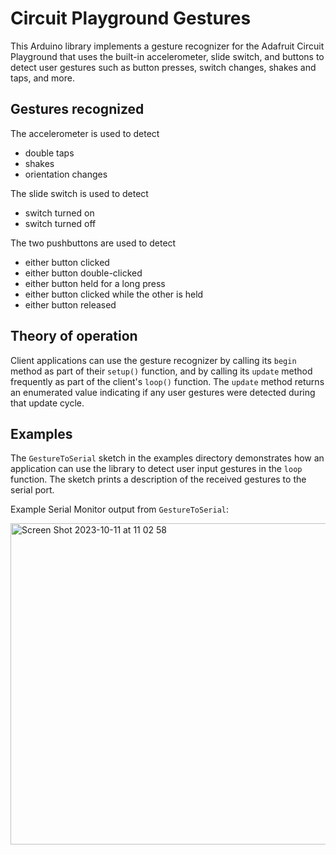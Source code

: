 
# Circuit Playground Gestures

This Arduino library implements a gesture recognizer for the Adafruit Circuit
Playground that uses the built-in accelerometer, slide switch, and buttons to
detect user gestures such as button presses, switch changes, shakes and taps,
and more.

## Gestures recognized

The accelerometer is used to detect
  * double taps
  * shakes
  * orientation changes

The slide switch is used to detect
  * switch turned on
  * switch turned off

The two pushbuttons are used to detect
  * either button clicked
  * either button double-clicked
  * either button held for a long press
  * either button clicked while the other is held
  * either button released

## Theory of operation

Client applications can use the gesture recognizer by calling its `begin`
method as part of their `setup()` function, and by calling its `update` method
frequently as part of the client's `loop()` function. The `update` method
returns an enumerated value indicating if any user gestures were detected
during that update cycle.

## Examples

The `GestureToSerial` sketch in the examples directory demonstrates how an
application can use the library to detect user input gestures in the `loop`
function. The sketch prints a description of the received gestures to the serial
port.

Example Serial Monitor output from `GestureToSerial`:

<img width="514" alt="Screen Shot 2023-10-11 at 11 02 58" src="https://github.com/zvonler/CircuitPlaygroundGestures/assets/19316003/110b8e1e-d707-4f08-a2e5-a4feaf620fb8">
